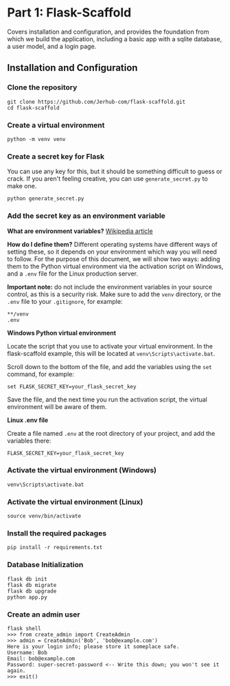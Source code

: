 # Part 1: Flask-Scaffold
Covers installation and configuration, and provides the foundation from which we
build the application, including a basic app with a sqlite database, a user
model, and a login page.

## Installation and Configuration

### Clone the repository
```
git clone https://github.com/Jerhub-com/flask-scaffold.git
cd flask-scaffold
```

### Create a virtual environment
```
python -m venv venv
```

### Create a secret key for Flask
You can use any key for this, but it should be something difficult to guess or
crack. If you aren't feeling creative, you can use `generate_secret.py` to make
one.
```
python generate_secret.py
```

### Add the secret key as an environment variable
**What are environment variables?**
[Wikipedia article](https://en.wikipedia.org/wiki/Environment_variable)

**How do I define them?**
Different operating systems have different ways of setting these, so it depends
on your environment which way you will need to follow. For the purpose of this
document, we will show two ways: adding them to the Python virtual environment
via the activation script on Windows, and a `.env` file for the Linux production
server.


**Important note:** do not include the environment variables in your source
control, as this is a security risk. Make sure to add the `venv` directory, or
the `.env` file to your `.gitignore`, for example:

```
**/venv
.env
```

**Windows Python virtual environment**

Locate the script that you use to activate your virtual environment. In the
flask-scaffold example, this will be located at `venv\Scripts\activate.bat`.


Scroll down to the bottom of the file, and add the variables using the `set`
command, for example:


```
set FLASK_SECRET_KEY=your_flask_secret_key
```

Save the file, and the next time you run the activation script, the virtual
environment will be aware of them.

**Linux .env file**

Create a file named `.env` at the root directory of your project, and add the
variables there:

```
FLASK_SECRET_KEY=your_flask_secret_key
```

### Activate the virtual environment (Windows)
```
venv\Scripts\activate.bat
```

### Activate the virtual environment (Linux)
```
source venv/bin/activate
```

### Install the required packages
```
pip install -r requirements.txt
```

### Database Initialization
```
flask db init
flask db migrate
flask db upgrade
python app.py
```

### Create an admin user
```
flask shell
>>> from create_admin import CreateAdmin
>>> admin = CreateAdmin('Bob', 'bob@example.com')
Here is your login info; please store it someplace safe.
Username: Bob
Email: bob@example.com
Password: super-secret-password <-- Write this down; you won't see it again.
>>> exit()
```
